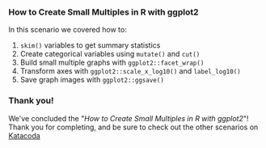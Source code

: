 ### How to Create Small Multiples in R with ggplot2

In this scenario we covered how to:

1. `skim()` variables to get summary statistics  
2. Create categorical variables using `mutate()` and `cut()`   
3. Build small multiple graphs with `ggplot2::facet_wrap()`  
4. Transform axes with `ggplot2::scale_x_log10()` and `label_log10()`  
4. Save graph images with `ggplot2::ggsave()`

### Thank you!

We've concluded the "*How to Create Small Multiples in R with ggplot2*"! Thank you for completing, and be sure to check out the other scenarios on [Katacoda](https://www.katacoda.com/)
